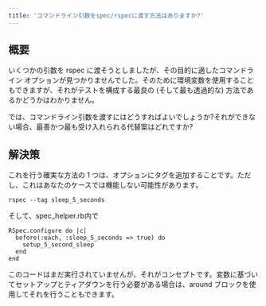 ```yaml
---
title: 'コマンドライン引数をspec/rspecに渡す方法はありますか?'
---
```


## 概要
いくつかの引数を rspec に渡そうとしましたが、その目的に適したコマンドライン オプションが見つかりませんでした。そのために環境変数を使用することもできますが、それがテストを構成する最良の (そして最も透過的な) 方法であるかどうかはわかりません。

では、コマンドライン引数を渡すにはどうすればよいでしょうか?それができない場合、最善かつ最も受け入れられる代替案はどれですか?

## 解決策
これを行う確実な方法の 1 つは、オプションにタグを追加することです。ただし、これはあなたのケースでは機能しない可能性があります。

```
rspec --tag sleep_5_seconds

```
そして、spec_helper.rb内で

```
RSpec.configure do |c|
  before(:each, :sleep_5_seconds => true) do
    setup_5_second_sleep
  end
end

```
このコードはまだ実行されていませんが、それがコンセプトです。変数に基づいてセットアップとティアダウンを行う必要がある場合は、around ブロックを使用してそれを行うこともできます。

